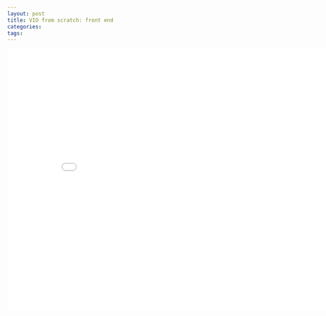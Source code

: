 ```yaml
---
layout: post
title: VIO from scratch: front end
categories:
tags:
---
```


<center><embed src="/pdfs/posts/VIO from scratch 7.pdf" width="850" height="600"></center>
